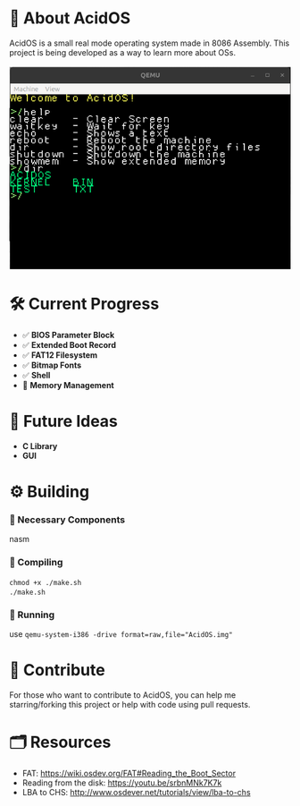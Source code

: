 # 🧪 About AcidOS
AcidOS is a small real mode operating system made in 8086 Assembly. This project is being developed as a way to learn more about OSs. <br /><br />
![GitHub Logo](Screenshot1.png)

# 🛠️ Current Progress
- ✅ **BIOS Parameter Block**
- ✅ **Extended Boot Record**
- ✅ **FAT12 Filesystem**
- ✅ **Bitmap Fonts**
- ✅ **Shell**
- 🚧 **Memory Management**

# 🚀 Future Ideas
- **C Library**
- **GUI**

# ⚙️ Building
### 🧰 Necessary Components
nasm
### 📄 Compiling
`chmod +x ./make.sh` <br />
`./make.sh` 
### 🚀 Running
use `qemu-system-i386 -drive format=raw,file="AcidOS.img"`

# 🤝 Contribute
For those who want to contribute to AcidOS, you can help me starring/forking this project or help with code using pull requests.

# 🗂️ Resources
- FAT: https://wiki.osdev.org/FAT#Reading_the_Boot_Sector
- Reading from the disk: https://youtu.be/srbnMNk7K7k
- LBA to CHS: http://www.osdever.net/tutorials/view/lba-to-chs
